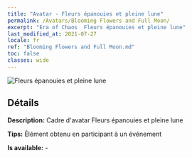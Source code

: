 ```yaml
---
title: "Avatar - Fleurs épanouies et pleine lune"
permalink: /Avatars/Blooming Flowers and Full Moon/
excerpt: "Era of Chaos  Fleurs épanouies et pleine lune"
last_modified_at: 2021-07-27
locale: fr
ref: "Blooming Flowers and Full Moon.md"
toc: false
classes: wide
---
```

 ![Fleurs épanouies et pleine lune](/images/a/avatarFrame_32.png)

## Détails

 **Description:** Cadre d'avatar Fleurs épanouies et pleine lune 

 **Tips:** Élément obtenu en participant à un événement 

 **Is available:**  - 

